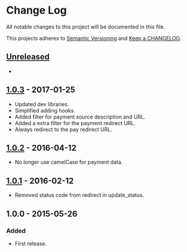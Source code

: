 # Change Log

All notable changes to this project will be documented in this file.

This projects adheres to [Semantic Versioning](http://semver.org/) and [Keep a CHANGELOG](http://keepachangelog.com/).

## [Unreleased][unreleased]
- 

## [1.0.3] - 2017-01-25
- Updated dev libraries.
- Simplified adding hooks.
- Added filter for payment source description and URL.
- Added a extra filter for the payment redirect URL.
- Always redirect to the pay redirect URL.

## [1.0.2] - 2016-04-12
- No longer use camelCase for payment data.

## [1.0.1] - 2016-02-12
- Removed status code from redirect in update_status.

## 1.0.0 - 2015-05-26

### Added
- First release.

[unreleased]: https://github.com/wp-pay-extensions/classipress/compare/1.0.3...HEAD
[1.0.3]: https://github.com/wp-pay-extensions/classipress/compare/1.0.2...1.0.3
[1.0.2]: https://github.com/wp-pay-extensions/classipress/compare/1.0.1...1.0.2
[1.0.1]: https://github.com/wp-pay-extensions/classipress/compare/1.0.0...1.0.1
